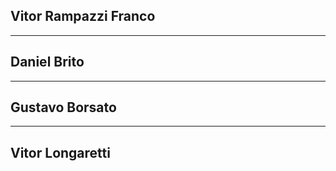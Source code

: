 ## Vitor Rampazzi Franco
------------------------
## Daniel Brito
------------------------
## Gustavo Borsato
------------------------
## Vitor Longaretti
